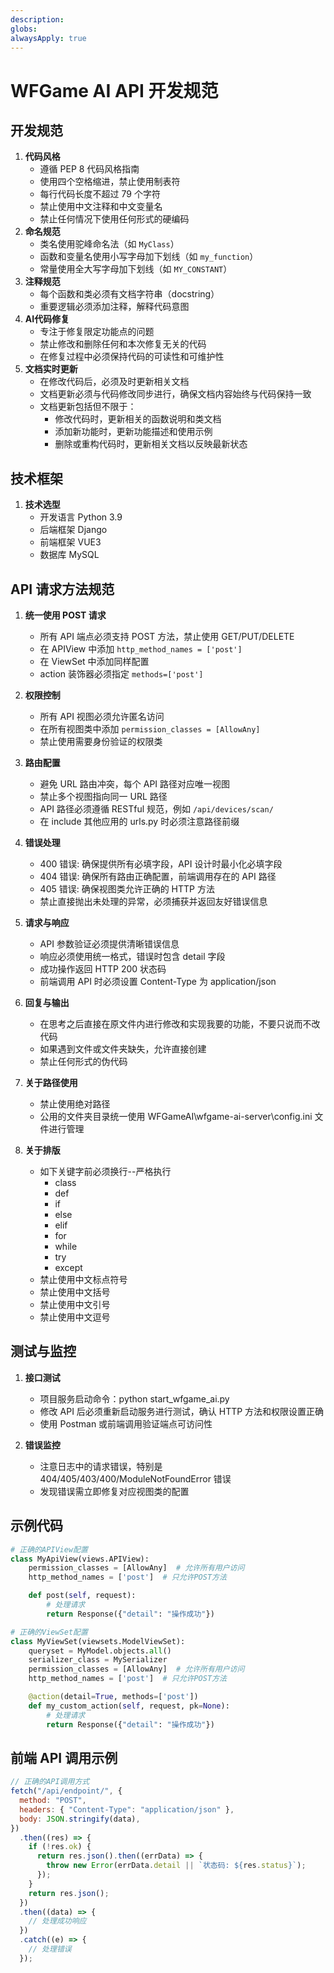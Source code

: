 ```yaml
---
description:
globs:
alwaysApply: true
---
```


# WFGame AI API 开发规范

## 开发规范
1. **代码风格**
   - 遵循 PEP 8 代码风格指南
   - 使用四个空格缩进，禁止使用制表符
   - 每行代码长度不超过 79 个字符
   - 禁止使用中文注释和中文变量名
   - 禁止任何情况下使用任何形式的硬编码
2. **命名规范**
   - 类名使用驼峰命名法（如 `MyClass`）
   - 函数和变量名使用小写字母加下划线（如 `my_function`）
   - 常量使用全大写字母加下划线（如 `MY_CONSTANT`）
3. **注释规范**
   - 每个函数和类必须有文档字符串（docstring）
   - 重要逻辑必须添加注释，解释代码意图
4. **AI代码修复**
   - 专注于修复限定功能点的问题
   - 禁止修改和删除任何和本次修复无关的代码
   - 在修复过程中必须保持代码的可读性和可维护性
5. **文档实时更新**
   - 在修改代码后，必须及时更新相关文档
   - 文档更新必须与代码修改同步进行，确保文档内容始终与代码保持一致
   - 文档更新包括但不限于：
      - 修改代码时，更新相关的函数说明和类文档
      - 添加新功能时，更新功能描述和使用示例
      - 删除或重构代码时，更新相关文档以反映最新状态

## 技术框架

1. **技术选型**
   - 开发语言 Python 3.9
   - 后端框架 Django
   - 前端框架 VUE3
   - 数据库 MySQL

## API 请求方法规范

1. **统一使用 POST 请求**

   - 所有 API 端点必须支持 POST 方法，禁止使用 GET/PUT/DELETE
   - 在 APIView 中添加 `http_method_names = ['post']`
   - 在 ViewSet 中添加同样配置
   - action 装饰器必须指定 `methods=['post']`

2. **权限控制**

   - 所有 API 视图必须允许匿名访问
   - 在所有视图类中添加 `permission_classes = [AllowAny]`
   - 禁止使用需要身份验证的权限类

3. **路由配置**

   - 避免 URL 路由冲突，每个 API 路径对应唯一视图
   - 禁止多个视图指向同一 URL 路径
   - API 路径必须遵循 RESTful 规范，例如 `/api/devices/scan/`
   - 在 include 其他应用的 urls.py 时必须注意路径前缀

4. **错误处理**

   - 400 错误: 确保提供所有必填字段，API 设计时最小化必填字段
   - 404 错误: 确保所有路由正确配置，前端调用存在的 API 路径
   - 405 错误: 确保视图类允许正确的 HTTP 方法
   - 禁止直接抛出未处理的异常，必须捕获并返回友好错误信息

5. **请求与响应**

   - API 参数验证必须提供清晰错误信息
   - 响应必须使用统一格式，错误时包含 detail 字段
   - 成功操作返回 HTTP 200 状态码
   - 前端调用 API 时必须设置 Content-Type 为 application/json

6. **回复与输出**

   - 在思考之后直接在原文件内进行修改和实现我要的功能，不要只说而不改代码
   - 如果遇到文件或文件夹缺失，允许直接创建
   - 禁止任何形式的伪代码

7. **关于路径使用**
   - 禁止使用绝对路径
   - 公用的文件夹目录统一使用 WFGameAI\wfgame-ai-server\config.ini 文件进行管理

8. **关于排版**
   - 如下关键字前必须换行--严格执行
     - class
     - def
     - if
     - else
     - elif
     - for
     - while
     - try
     - except
   - 禁止使用中文标点符号
   - 禁止使用中文括号
   - 禁止使用中文引号
   - 禁止使用中文逗号

## 测试与监控

1. **接口测试**

   - 项目服务启动命令：python start_wfgame_ai.py
   - 修改 API 后必须重新启动服务进行测试，确认 HTTP 方法和权限设置正确
   - 使用 Postman 或前端调用验证端点可访问性

2. **错误监控**
   - 注意日志中的请求错误，特别是 404/405/403/400/ModuleNotFoundError 错误
   - 发现错误需立即修复对应视图类的配置

## 示例代码

```python
# 正确的APIView配置
class MyApiView(views.APIView):
    permission_classes = [AllowAny]  # 允许所有用户访问
    http_method_names = ['post']  # 只允许POST方法

    def post(self, request):
        # 处理请求
        return Response({"detail": "操作成功"})

# 正确的ViewSet配置
class MyViewSet(viewsets.ModelViewSet):
    queryset = MyModel.objects.all()
    serializer_class = MySerializer
    permission_classes = [AllowAny]  # 允许所有用户访问
    http_method_names = ['post']  # 只允许POST方法

    @action(detail=True, methods=['post'])
    def my_custom_action(self, request, pk=None):
        # 处理请求
        return Response({"detail": "操作成功"})
```

## 前端 API 调用示例

```javascript
// 正确的API调用方式
fetch("/api/endpoint/", {
  method: "POST",
  headers: { "Content-Type": "application/json" },
  body: JSON.stringify(data),
})
  .then((res) => {
    if (!res.ok) {
      return res.json().then((errData) => {
        throw new Error(errData.detail || `状态码: ${res.status}`);
      });
    }
    return res.json();
  })
  .then((data) => {
    // 处理成功响应
  })
  .catch((e) => {
    // 处理错误
  });
```
